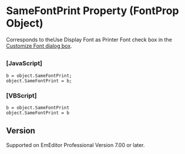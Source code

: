 # SameFontPrint Property (FontProp Object)

Corresponds to theUse Display Font as Printer Font check box in the
[Customize Font dialog box](../../dlg/properties/font/index).

## 

### \[JavaScript\]

```
b = object.SameFontPrint;
object.SameFontPrint = b;
```

### \[VBScript\]

```
b = object.SameFontPrint
object.SameFontPrint = b
```

## Version

Supported on EmEditor Professional Version 7.00 or later.
